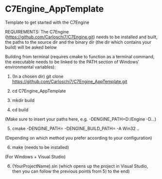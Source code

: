 # C7Engine_AppTemplate
Template to get started with the C7Engine



REQUIREMENTS: The C7Engine (https://github.com/Carloschi7/C7Engine.git) needs to be installed and built,
the paths to the source dir and the binary dir
(the dir which contains your build) will be asked below



Building from terminal (requires cmake to function as a terminal command, 
the executable needs to be linked to the PATH section of Windows' environmental variables):



1) (In a chosen dir) git clone https://github.com/Carloschi7/C7Engine_AppTemplate.git



2) cd C7Engine_AppTemplate



3) mkdir build



4) cd build



(Make sure to insert your paths here, e.g. -DENGINE_PATH=D:/Engine -D...)

5) cmake -DENGINE_PATH=<YourEngineSourcePath> -DENGINE_BUILD_PATH=<YourEngineBinaryPath> -A Win32 ..



(Depending on which method you prefer according to your configuration)




6) make (needs to be installed)



(For Windows + Visual Studio)
  
6) (YourProjectName).sln (which opens up the project in Visual Studio, then you can follow the previous
points from 5) to the end)
